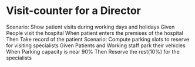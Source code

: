 # Visit-counter for a Director

Scenario: Show patient visits during working days and holidays
  Given 
  People visit the hospital
  When
  patient enters the premises of the hospital
  Then
  Take record of the patient
Scenario: Compute parking slots to reserve for visiting specialists
  Given 
  Patients and Working staff park their vehicles
  When
  Parking capacity is near 90% 
  Then
  Reserve the rest(10%) for the specialists
